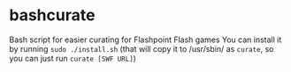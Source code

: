 # bashcurate
Bash script for easier curating for Flashpoint Flash games
You can install it by running `sudo ./install.sh` (that will copy it to /usr/sbin/ as `curate`, so you can just run `curate [SWF URL]`)
